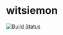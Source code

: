 # witsiemon
[![Build Status](https://travis-ci.org/1599695/witsiemon.svg?branch=master)](https://travis-ci.org/1599695/witsiemon)

